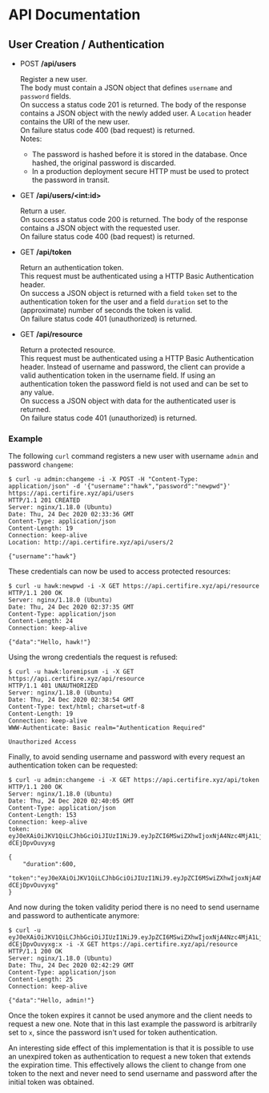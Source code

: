 # API Documentation

## User Creation / Authentication

- POST **/api/users**

    Register a new user.<br>
    The body must contain a JSON object that defines `username` and `password` fields.<br>
    On success a status code 201 is returned. The body of the response contains a JSON object with the newly added user. A `Location` header contains the URI of the new user.<br>
    On failure status code 400 (bad request) is returned.<br>
    Notes:
    - The password is hashed before it is stored in the database. Once hashed, the original password is discarded.
    - In a production deployment secure HTTP must be used to protect the password in transit.

- GET **/api/users/&lt;int:id&gt;**

    Return a user.<br>
    On success a status code 200 is returned. The body of the response contains a JSON object with the requested user.<br>
    On failure status code 400 (bad request) is returned.

- GET **/api/token**

    Return an authentication token.<br>
    This request must be authenticated using a HTTP Basic Authentication header.<br>
    On success a JSON object is returned with a field `token` set to the authentication token for the user and a field `duration` set to the (approximate) number of seconds the token is valid.<br>
    On failure status code 401 (unauthorized) is returned.

- GET **/api/resource**

    Return a protected resource.<br>
    This request must be authenticated using a HTTP Basic Authentication header. Instead of username and password, the client can provide a valid authentication token in the username field. If using an authentication token the password field is not used and can be set to any value.<br>
    On success a JSON object with data for the authenticated user is returned.<br>
    On failure status code 401 (unauthorized) is returned.

### Example

The following `curl` command registers a new user with username `admin` and password `changeme`:

    $ curl -u admin:changeme -i -X POST -H "Content-Type: application/json" -d '{"username":"hawk","password":"newpwd"}' https://api.certifire.xyz/api/users
    HTTP/1.1 201 CREATED
    Server: nginx/1.18.0 (Ubuntu)
    Date: Thu, 24 Dec 2020 02:33:36 GMT
    Content-Type: application/json
    Content-Length: 19
    Connection: keep-alive
    Location: http://api.certifire.xyz/api/users/2

    {"username":"hawk"}

These credentials can now be used to access protected resources:

    $ curl -u hawk:newpwd -i -X GET https://api.certifire.xyz/api/resource
    HTTP/1.1 200 OK
    Server: nginx/1.18.0 (Ubuntu)
    Date: Thu, 24 Dec 2020 02:37:35 GMT
    Content-Type: application/json
    Content-Length: 24
    Connection: keep-alive

    {"data":"Hello, hawk!"}

Using the wrong credentials the request is refused:

    $ curl -u hawk:loremipsum -i -X GET https://api.certifire.xyz/api/resource
    HTTP/1.1 401 UNAUTHORIZED
    Server: nginx/1.18.0 (Ubuntu)
    Date: Thu, 24 Dec 2020 02:38:54 GMT
    Content-Type: text/html; charset=utf-8
    Content-Length: 19
    Connection: keep-alive
    WWW-Authenticate: Basic realm="Authentication Required"

    Unauthorized Access

Finally, to avoid sending username and password with every request an authentication token can be requested:

    $ curl -u admin:changeme -i -X GET https://api.certifire.xyz/api/token
    HTTP/1.1 200 OK
    Server: nginx/1.18.0 (Ubuntu)
    Date: Thu, 24 Dec 2020 02:40:05 GMT
    Content-Type: application/json
    Content-Length: 153
    Connection: keep-alive
    token: eyJ0eXAiOiJKV1QiLCJhbGciOiJIUzI1NiJ9.eyJpZCI6MSwiZXhwIjoxNjA4Nzc4MjA1LjY1Njc2NzZ9.3zQ9CSAiu5pdVXc_cWaby1WGTpTTF-dCEjDpvOuvyxg

    {
        "duration":600,
        "token":"eyJ0eXAiOiJKV1QiLCJhbGciOiJIUzI1NiJ9.eyJpZCI6MSwiZXhwIjoxNjA4Nzc4MjA1LjY1Njc2NzZ9.3zQ9CSAiu5pdVXc_cWaby1WGTpTTF-dCEjDpvOuvyxg"
    }

And now during the token validity period there is no need to send username and password to authenticate anymore:

    $ curl -u eyJ0eXAiOiJKV1QiLCJhbGciOiJIUzI1NiJ9.eyJpZCI6MSwiZXhwIjoxNjA4Nzc4MjA1LjY1Njc2NzZ9.3zQ9CSAiu5pdVXc_cWaby1WGTpTTF-dCEjDpvOuvyxg:x -i -X GET https://api.certifire.xyz/api/resource
    HTTP/1.1 200 OK
    Server: nginx/1.18.0 (Ubuntu)
    Date: Thu, 24 Dec 2020 02:42:29 GMT
    Content-Type: application/json
    Content-Length: 25
    Connection: keep-alive

    {"data":"Hello, admin!"}

Once the token expires it cannot be used anymore and the client needs to request a new one. Note that in this last example the password is arbitrarily set to `x`, since the password isn't used for token authentication.

An interesting side effect of this implementation is that it is possible to use an unexpired token as authentication to request a new token that extends the expiration time. This effectively allows the client to change from one token to the next and never need to send username and password after the initial token was obtained.

